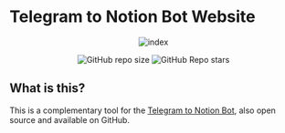 # Telegram to Notion Bot Website

<p align="center">
    <img src="https://i.ibb.co/HXwTrqq/index.png" alt="index">
</p>

<p align="center">
<img alt="GitHub repo size" src="https://img.shields.io/github/repo-size/FranP-Code/telegram-to-notion-website?style=flat-square">
<img alt="GitHub Repo stars" src="https://img.shields.io/github/stars/FranP-code/telegram-to-notion-website?style=flat-square">
</p>

## What is this?
This is a complementary tool for the [Telegram to Notion Bot](https://github.com/FranP-code/Telegram-to-Notion-Bot), also open source and available on GitHub.